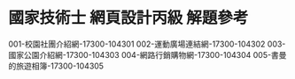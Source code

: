 # 國家技術士 網頁設計丙級 解題參考

 001-校園社團介紹網-17300-104301
 002-運動廣場連結網-17300-104302
 003-國家公園介紹網-17300-104303
 004-網路行銷購物網-17300-104304
 005-書曼的旅遊相簿-17300-104305
